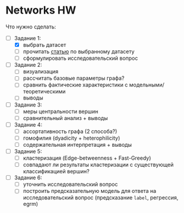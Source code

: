 # Networks HW

Что нужно сделать:
- [ ] Задание 1:
	- [x] выбрать датасет
	- [ ] прочитать [статью](https://www.researchgate.net/publication/319552932_Analysing_Scientific_Collaborations_of_New_Zealand_Institutions_using_Scopus_Bibliometric_Data) по выбранному датасету
	- [ ] сформулировать исследовательский вопрос
- [ ] Задание 2:
	- [ ] визуализация
	- [ ] рассчитать базовые параметры графа?
 	- [ ] сравнить фактические характеристики с модельными/ теоретическими
  	- [ ] выводы
- [ ] Задание 3:
	- [ ] меры центральности вершин
 	- [ ] сравнительный анализ + выводы
- [ ] Задание 4:
	- [ ] ассортативность графа (2 способа?)
 	- [ ] гомофилия (dyadicity + heterophilicity)
  	- [ ] содержательная интерпретация + выводы
- [ ] Задание 5:
	- [ ] кластеризация (Edge-betweenness + Fast-Greedy)
 	- [ ] совпадают ли результаты кластеризации с существующей классификацией вершин?
- [ ] Задание 6:
	- [ ] уточнить исследовательский вопрос
 	- [ ] построить предсказательную модель для ответа на исследовательский вопрос (предсказание `label`, регрессия, egrm)
